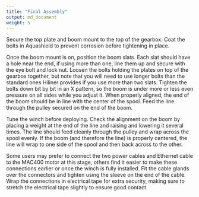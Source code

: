 ```yaml
---
title: "Final Assembly"
output: md_document
weight: 5
---
```


Secure the top plate and boom mount to the top of the gearbox. Coat the bolts in Aquashield to prevent corrosion before tightening in place.

Once the boom mount is on, position the boom slats. Each slat should have a hole near the end, if using more than one, line them up and secure with the eye bolt and lock nut. Loosen the bolts holding the plates on top of the gearbox together, but note that you will need to use longer bolts than the standard ones Hiliner provides if you use more than two slats. Tighten the bolts down bit by bit in an X pattern, so the boom is under more or less even pressure on all sides while you adjust it. When properly aligned, the end of the boom should be in line with the center of the spool. Feed the line through the pulley secured on the end of the boom.

Tune the winch before deploying. Check the alignment on the boom by placing a weight at the end of the line and raising and lowering it several times. The line should feed cleanly through the pulley and wrap across the spool evenly. If the boom (and therefore the line) is properly centered, the line will wrap to one side of the spool and then back across to the other.

Some users may prefer to connect the two power cables and Ethernet cable to the MAC400 motor at this stage, others find it easier to make these connections earlier or once the winch is fully installed. Fit the cable glands over the connectors and tighten using the sleeve on the end of the cable. Wrap the connections in electrical tape for extra security, making sure to stretch the electrical tape slightly to ensure good contact.

